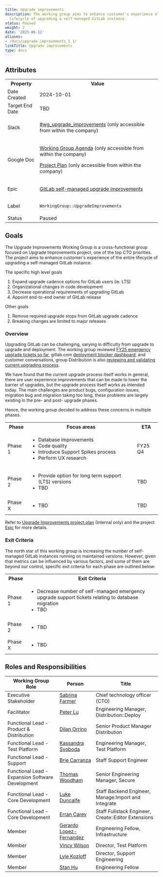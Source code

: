 ```yaml
---
title: Upgrade improvements
description: The working group aims to enhance customer's experience of the entire
  lifecycle of upgrading a self-managed GitLab instance.
status: Paused
weight: 2
date: '2025-06-12'
aliases:
- /docs/upgrade-improvements_1_1/
linkTitle: Upgrade improvements
type: docs
---
```


## Attributes

<table>
<tr>
<th>Property</th>
<th>Value</th>
</tr>
<tr>
<td>Date Created</td>
<td>2024-10-01</td>
</tr>
<tr>
<td>Target End Date</td>
<td>TBD</td>
</tr>
<tr>
<td>Slack</td>
<td>

[#wg_upgrade_improvements](https://gitlab.enterprise.slack.com/archives/C07GYUGJLPM) (only accessible from within the company)
</td>
</tr>
<tr>
<td>Google Doc</td>
<td>

[Working Group Agenda](https://docs.google.com/document/d/14vqe2wbsTatp0kYRUntaf7-2XWYKPtvzrPG-eemzAow/edit) (only accessible from within the company)

[Project Plan](https://docs.google.com/document/d/1FbZP2bCi25efAxUZQX21NIu_gcMv7jHoR8gEny9BSVI/edit#heading=h.hyca1fd7tvon) (only accessible from within the company)
</td>
</tr>
<tr>
<td>Epic</td>
<td>

[GitLab self-managed upgrade improvements](https://gitlab.com/groups/gitlab-org/-/epics/10949)
</td>
</tr>
<tr>
<td>Label</td>
<td>

`WorkingGroup::UpgradeImprovements`
</td>
</tr>
<tr>
<td>Status</td>
<td>Paused</td>
</tr>
</table>

## Goals

The Upgrade Improvements Working Group is a cross-functional group focused on Upgrade Improvements project, one of the top CTO priorities. The project aims to enhance customer's experience of the entire lifecycle of upgrading a self-managed GitLab instance.

The specific high level goals

1. Expand upgrade cadence options for GitLab users (ie. LTS)
2. Organizational changes in code development
3. Decrease operational requirements of upgrading GitLab
4. Appoint end-to-end owner of GitLab release

Other goals

1. Remove required upgrade stops from GitLab upgrade cadence
2. Breaking changes are limited to major releases

### Overview

Upgrading GitLab can be challenging, varying in difficulty from upgrade to upgrade and deployment. The working group reviewed [FY25 emergency upgrade tickets so far](https://gitlab.com/gitlab-com/support/readiness/emergencies/-/issues/2808 "Review of Upgrade issues captured in FY25"), gitlab.com [deployment blocker dashboard](https://dashboards.gitlab.net/d/delivery-deployment_blockers/delivery3a-deployment-blockers?orgId=1), and customer conversations, group Distribution is also [reviewing and validating current upgrading process](https://gitlab.com/gitlab-org/distribution/team-tasks/-/issues/1597 "Test varying upgrade scenarios and test for pain points").

We have found that the current upgrade process itself works in general, there are user experience improvements that can be made to lower the barrier of upgrades, but the upgrade process itself works as intended today. The main challenges are product bugs, configuration issues, migration bug and migration taking too long, these problems are largely existing in the pre- and post- upgrade phases.

Hence, the working group decided to address these concerns in multiple phases.

<table>
<tr>
<th>Phase</th>
<th>Focus areas</th>
<th>ETA</th>
</tr>
<tr>
<td>Phase 1</td>
<td>

* Database improvements
* Code quality
* Introduce Support Spikes process
* Perform UX research

</td>
<td>FY25 Q4</td>
</tr>
<tr>
<td>Phase 2</td>
<td>

* Provide option for long term support (LTS) versions
* TBD

</td>
<td>TBD</td>
</tr>
<tr>
<td>Phase X</td>
<td>

* TBD

</td>
<td>TBD</td>
</tr>
</table>

Refer to [Upgrade Improvements project plan](https://docs.google.com/document/d/1FbZP2bCi25efAxUZQX21NIu_gcMv7jHoR8gEny9BSVI/edit) (Internal only) and the project [Epic](https://gitlab.com/groups/gitlab-org/-/epics/10949) for more details.

### Exit Criteria

The north star of this working group is increasing the number of self-managed GitLab instances running on maintained versions. However, given that metrics can be influenced by various factors, and some of them are beyond our control, specific exit criteria for each phase are outlined below:

<table>
<tr>
<th>Phase</th>
<th>Exit Criteria</th>
</tr>
<tr>
<td>Phase 1</td>
<td>

* Decrease number of self-managed emergency upgrade support tickets relating to database migration
* TBD

</td>
</tr>
<tr>
<td>Phase 2</td>
<td>

* TBD

</td>
</tr>
<tr>
<td>Phase X</td>
<td>

* TBD

</td>
</tr>
</table>

## Roles and Responsibilities

| Working Group Role | Person | Title |
|--------------------|--------|-------|
| Executive Stakeholder | [Sabrina Farmer](https://gitlab.com/sabrinafarmer) | Chief technology officer (CTO) |
| Facilitator | [Peter Lu](https://gitlab.com/plu8) | Engineering Manager, Distribution::Deploy |
| Functional Lead - Product & Distribution | [Dilan Orrino](https://gitlab.com/dorrino) | Senior Product Manager Distribution |
| Functional Lead - Test Platform | [Kassandra Svoboda](https://gitlab.com/ksvoboda) | Engineering Manager, Test Platform |
| Functional Lead - Support | [Brie Carranza](https://gitlab.com/bcarranza) | Staff Support Engineer |
| Functional Lead - Expansion Software Development | [Thomas Woodham](https://gitlab.com/twoodham) | Senior Engineering Manager, Secure |
| Functional Lead - Core Development | [Luke Duncalfe](https://gitlab.com/.luke) | Staff Backend Engineer, Manage:Import and Integrate |
| Functional Lead - Core Development | [Erran Carey](https://gitlab.com/erran) | Staff Fullstack Engineer, Create::Editor Extensions |
| Member | [Gerardo Lopez-Fernandez](https://gitlab.com/glopezfernandez) | Engineering Fellow, Infrastructure |
| Member | [Vincy Wilson](https://gitlab.com/vincywilson) | Director, Test Platform |
| Member | [Lyle Kozloff](https://gitlab.com/lyle) | Director, Support Engineering |
| Member | [Stan Hu](https://gitlab.com/stanhu) | Engineering Fellow |
